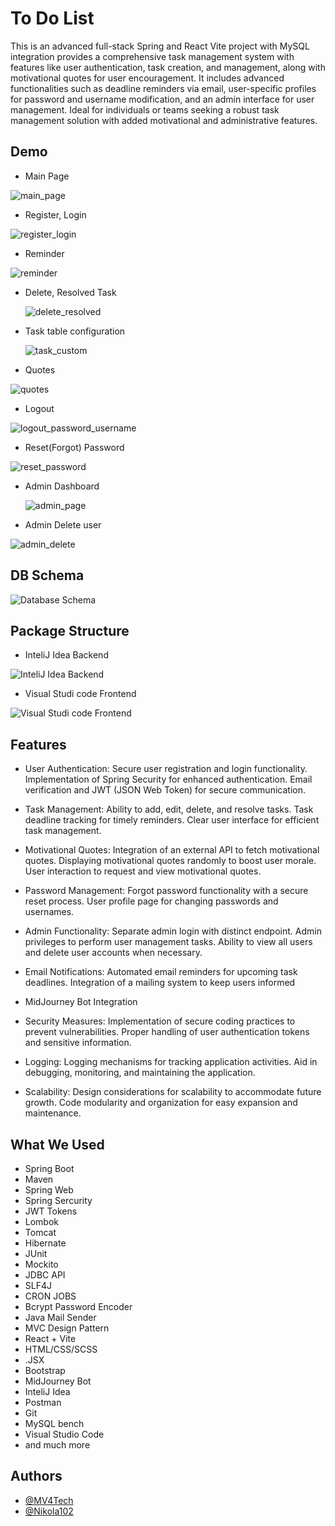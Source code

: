 
# To Do List

This is an advanced full-stack Spring and React Vite project with MySQL integration provides a comprehensive task management system with features like user authentication, task creation, and management, along with motivational quotes for user encouragement. It includes advanced functionalities such as deadline reminders via email, user-specific profiles for password and username modification, and an admin interface for user management. Ideal for individuals or teams seeking a robust task management solution with added motivational and administrative features.



## Demo

 - Main Page
   
![main_page](https://github.com/MV4Tech/TO-DO-LIST-DEMO/assets/94450915/59b48e37-13fc-4e31-add5-22e31b8d1449)

 - Register, Login

![register_login](https://github.com/MV4Tech/TO-DO-LIST-DEMO/assets/94450915/4848d593-daa1-4e3b-9989-58374d90d201)

 - Reminder

![reminder](https://github.com/MV4Tech/TO-DO-LIST-DEMO/assets/94450915/ebff39b4-ec3b-40ea-8f32-99561d843560)

 - Delete, Resolved Task

   ![delete_resolved](https://github.com/MV4Tech/TO-DO-LIST-DEMO/assets/94450915/c4ea9f88-5bf9-46ed-9d4f-010f5dc5a971)

 - Task table configuration

   ![task_custom](https://github.com/MV4Tech/TO-DO-LIST-DEMO/assets/94450915/5eb31e1c-7e9d-42d2-afe6-e0718c1722b1)

  - Quotes

  ![quotes](https://github.com/MV4Tech/TO-DO-LIST-DEMO/assets/94450915/b81a5fd9-ecce-4f2d-badc-cdc166a2f193)

 - Logout

 ![logout_password_username](https://github.com/MV4Tech/TO-DO-LIST-DEMO/assets/94450915/f1f97baf-9474-44dd-8f33-e2f829ae2783)

 - Reset(Forgot) Password

![reset_password](https://github.com/MV4Tech/TO-DO-LIST-DEMO/assets/94450915/2a532d3b-7e99-4738-b443-ca5df72bf433)

 - Admin Dashboard

   ![admin_page](https://github.com/MV4Tech/TO-DO-LIST-DEMO/assets/94450915/86485c97-fb54-4961-a709-c3a06b370989)

 - Admin Delete user

![admin_delete](https://github.com/MV4Tech/TO-DO-LIST-DEMO/assets/94450915/e239dd40-4720-4c1a-bf77-869411233080)


## DB Schema

![Database Schema](https://github.com/MV4Tech/TO-DO-LIST-DEMO/assets/94450915/3b748de0-2207-41b8-a0fa-a1366c05a512)

## Package Structure
- InteliJ Idea Backend
  
![InteliJ Idea Backend](https://github.com/MV4Tech/TO-DO-LIST-DEMO/assets/94450915/7f10e5b4-23aa-494d-9c53-540db8a65b62)

- Visual Studi code Frontend
  
![Visual Studi code Frontend](https://github.com/MV4Tech/TO-DO-LIST-DEMO/assets/94450915/d8cc0e83-335a-4fcd-8206-f724fd593b16)

## Features

- User Authentication:
 Secure user registration and login functionality.
Implementation of Spring Security for enhanced authentication.
Email verification and JWT (JSON Web Token) for secure communication.

- Task Management:
Ability to add, edit, delete, and resolve tasks.
Task deadline tracking for timely reminders.
Clear user interface for efficient task management.

- Motivational Quotes:
Integration of an external API to fetch motivational quotes.
Displaying motivational quotes randomly to boost user morale.
User interaction to request and view motivational quotes.

- Password Management:
Forgot password functionality with a secure reset process.
User profile page for changing passwords and usernames.

- Admin Functionality:
Separate admin login with distinct endpoint.
Admin privileges to perform user management tasks.
Ability to view all users and delete user accounts when necessary.

- Email Notifications:
Automated email reminders for upcoming task deadlines.
Integration of a mailing system to keep users informed

- MidJourney Bot Integration

- Security Measures:
Implementation of secure coding practices to prevent vulnerabilities.
Proper handling of user authentication tokens and sensitive information.

- Logging:
Logging mechanisms for tracking application activities.
Aid in debugging, monitoring, and maintaining the application.

- Scalability:
Design considerations for scalability to accommodate future growth.
Code modularity and organization for easy expansion and maintenance.

## What We Used
- Spring Boot 
- Maven
- Spring Web
- Spring Sercurity
- JWT Tokens
- Lombok 
- Tomcat
- Hibernate
- JUnit
- Mockito
- JDBC API
- SLF4J
- CRON JOBS
- Bcrypt Password Encoder
- Java Mail Sender
- MVC Design Pattern
- React + Vite
- HTML/CSS/SCSS
- .JSX
- Bootstrap
- MidJourney Bot
- InteliJ Idea
- Postman
- Git
- MySQL bench
- Visual Studio Code
- and much more


## Authors

- [@MV4Tech](https://github.com/MV4Tech)
- [@Nikola102](https://github.com/nikola104)

